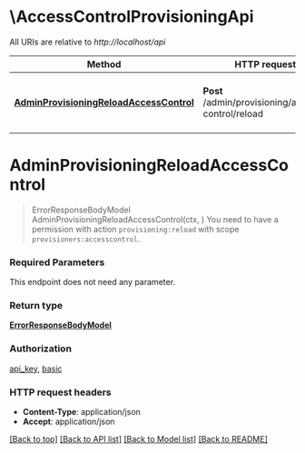 # \AccessControlProvisioningApi

All URIs are relative to *http://localhost/api*

Method | HTTP request | Description
------------- | ------------- | -------------
[**AdminProvisioningReloadAccessControl**](AccessControlProvisioningApi.md#AdminProvisioningReloadAccessControl) | **Post** /admin/provisioning/access-control/reload | You need to have a permission with action &#x60;provisioning:reload&#x60; with scope &#x60;provisioners:accesscontrol&#x60;.


# **AdminProvisioningReloadAccessControl**
> ErrorResponseBodyModel AdminProvisioningReloadAccessControl(ctx, )
You need to have a permission with action `provisioning:reload` with scope `provisioners:accesscontrol`.

### Required Parameters
This endpoint does not need any parameter.

### Return type

[**ErrorResponseBodyModel**](ErrorResponseBody.md)

### Authorization

[api_key](../README.md#api_key), [basic](../README.md#basic)

### HTTP request headers

 - **Content-Type**: application/json
 - **Accept**: application/json

[[Back to top]](#) [[Back to API list]](../README.md#documentation-for-api-endpoints) [[Back to Model list]](../README.md#documentation-for-models) [[Back to README]](../README.md)


